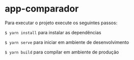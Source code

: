 # app-comparador

Para executar o projeto execute os seguintes passos:

`$ yarn install` para instalar as dependências

`$ yarn serve` para iniciar em ambiente de desenvolvimento

`$ yarn build` para compilar em ambiente de produção
